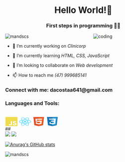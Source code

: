 <h1 align="center">Hello World!👋</h1>
<h3 align="center"> First steps in programming 👼🏽 </h3>
<img align="right" alt="coding" width="220" src="https://media.giphy.com/media/N9dGBnvFqxeW4/giphy.gif">

<p align="left"> <img src="https://komarev.com/ghpvc/?username=mandscs&label=Profile%20views&color=0e75b6&style=flat" alt="mandscs" /> </p>

- 🔭 I’m currently working on *Clinicorp* 

- 🌱 I’m currently learning *HTML, CSS, JavaScript*

- 👯 I’m looking to collaborate on *Web development*

- 📫 How to reach me *(47) 999685141*

<h3 align="left">Connect with me: dacostaa641@gmail.com </h3>
<p align="left">
</p>
<h3 align="left">Languages and Tools:</h3>
<p align="left"> 
<div style="display: inline_block"><br>
  <img align="center" alt="Js" height="30" width="40" src="https://raw.githubusercontent.com/devicons/devicon/master/icons/javascript/javascript-plain.svg">
  <img align="center" alt="React" height="30" width="40" src="https://raw.githubusercontent.com/devicons/devicon/master/icons/react/react-original.svg">
  <img align="center" alt="HTML" height="30" width="40" src="https://raw.githubusercontent.com/devicons/devicon/master/icons/html5/html5-original.svg">
  <img align="center" alt="CSS" height="30" width="40" src="https://raw.githubusercontent.com/devicons/devicon/master/icons/css3/css3-original.svg">
</div>
## 
<div> 
  <a href="https://www.instagram.com/mandscs/"><img src="https://img.shields.io/badge/-Instagram-%23E4405F?style=for-the-badge&logo=instagram&logoColor=white" target="_blank"></a>
  <a href="https://www.linkedin.com/in/amanda-da-costa-563654244/" target="_blank"><img src="https://img.shields.io/badge/-LinkedIn-%230077B5?style=for-the-badge&logo=linkedin&logoColor=white" target="_blank"></a> 
  
</div>

[![Anurag's GitHub stats](https://github-readme-stats.vercel.app/api?username=mandscs&theme=midnight-purple)](https://github.com/anuraghazra/github-readme-stats)

<p><img align="center" src="https://github-readme-streak-stats.herokuapp.com/?user=mandscs&theme=midnight-purple&hide_border=false&border_radius=4.5&locale=en&date_format=&mode=weekly&properties=background" alt="mandscs"/></p>
